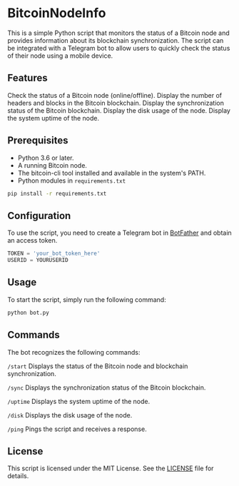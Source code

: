 # BitcoinNodeInfo

This is a simple Python script that monitors the status of a Bitcoin node and provides information about its blockchain synchronization. The script can be integrated with a Telegram bot to allow users to quickly check the status of their node using a mobile device.

## Features
Check the status of a Bitcoin node (online/offline).
Display the number of headers and blocks in the Bitcoin blockchain.
Display the synchronization status of the Bitcoin blockchain.
Display the disk usage of the node.
Display the system uptime of the node.

## Prerequisites
* Python 3.6 or later.
* A running Bitcoin node.
* The bitcoin-cli tool installed and available in the system's PATH.
* Python modules in ```requirements.txt``` 

```bash
pip install -r requirements.txt
```

## Configuration
To use the script, you need to create a Telegram bot in [BotFather](https://t.me/BotFather) and obtain an access token.

```python
TOKEN = 'your_bot_token_here'
USERID = YOURUSERID
```
## Usage
To start the script, simply run the following command:

```bash
python bot.py
```

## Commands
The bot recognizes the following commands:

``` /start ``` Displays the status of the Bitcoin node and blockchain synchronization.

``` /sync ``` Displays the synchronization status of the Bitcoin blockchain.

``` /uptime ``` Displays the system uptime of the node.

``` /disk ``` Displays the disk usage of the node.

``` /ping ``` Pings the script and receives a response.

## License
This script is licensed under the MIT License. See the [LICENSE](LICENSE) file for details.
